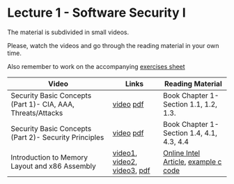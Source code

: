# Lecture 1 - Software Security I

The material is subdivided in small videos.

Please, watch the videos and go through the reading material in your own time.

Also remember to work on the accompanying [exercises sheet](../exercises/EXERCISES1.html)

| Video                   | Links                     |        Reading Material                                                                                                                                                                                      |
|-------------------------|---------------------------|----------------------------------------------------------------------------------------------------------------------------------------------------------------------------------------------|
| Security Basic Concepts (Part 1)- CIA, AAA, Threats/Attacks | [video](https://web.microsoftstream.com/video/897a6c0c-c5f7-4bc3-abf4-0f15c128fe7e) [pdf](../slides/W1/W1-L1-IntroSec-P1.pdf) | Book Chapter 1- Section 1.1, 1.2, 1.3. |
| Security Basic Concepts (Part 2)- Security Principles | [video](https://web.microsoftstream.com/video/eb35cc31-7135-4a71-8e4d-3f69a9f7eb3b) [pdf](../slides/W1/W1-L1-IntroSec-P2.pdf) | Book Chapter 1- Section 1.4, 4.1, 4.3, 4.4|
| Introduction to Memory Layout and x86 Assembly | [video1](https://web.microsoftstream.com/video/12faf0fb-cabd-4edc-8318-ad8cb442816a), [video2](https://web.microsoftstream.com/video/ae1ae69f-5e29-4df8-9b2a-0f0c8fc472e8), [video3](https://web.microsoftstream.com/video/d59d73a5-e175-449a-b307-0d622db6c677), [pdf](../W1-L2-IntroMem-assembly.pdf) | [Online Intel Article](https://software.intel.com/content/www/us/en/develop/articles/introduction-to-x64-assembly.html), [example c code](../code/simple_prog.c)|
